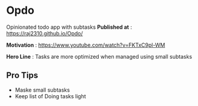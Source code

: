 # Opdo
Opinionated todo app with subtasks 
__Published at__ : https://raj2310.github.io/Opdo/

__Motivation__ : https://www.youtube.com/watch?v=FKTxC9pl-WM

__Hero Line__ : Tasks are more optimized when managed using small subtasks

## Pro Tips
* Maske small subtasks
* Keep list of Doing tasks light
